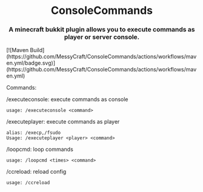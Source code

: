 <div align=middle>
    <h1>ConsoleCommands</h1>
<h3>A minecraft bukkit plugin allows you to execute commands as player or server console.</h3>
</div>
[![Maven Build](https://github.com/MessyCraft/ConsoleCommands/actions/workflows/maven.yml/badge.svg)](https://github.com/MessyCraft/ConsoleCommands/actions/workflows/maven.yml)  

Commands:

/executeconsole: execute commands as console

    usage: /executeconsole <command>

/executeplayer: execute commands as player

    alias: /execp,/fsudo
    Usage: /executeplayer <player> <command>
    
/loopcmd: loop commands

    usage: /loopcmd <times> <command>

/ccreload: reload config
    
    usage: /ccreload
